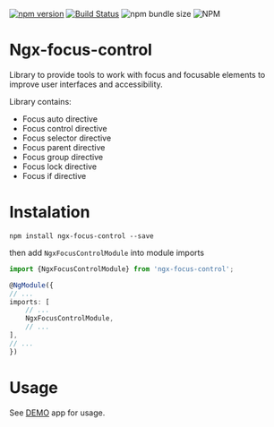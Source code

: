 [![npm version](https://badge.fury.io/js/ngx-focus-control.svg)](https://badge.fury.io/js/ngx-focus-control)
[![Build Status](https://app.travis-ci.com/Raiper34/ngx-focus-control.svg?branch=main)](https://app.travis-ci.com/Raiper34/ngx-focus-control)
![npm bundle size](https://img.shields.io/bundlephobia/min/ngx-focus-control)
![NPM](https://img.shields.io/npm/l/ngx-focus-control)

# Ngx-focus-control
Library to provide tools to work with focus and focusable elements to improve user interfaces and accessibility.

Library contains:
- Focus auto directive
- Focus control directive
- Focus selector directive
- Focus parent directive
- Focus group directive
- Focus lock directive
- Focus if directive

# Instalation

`npm install ngx-focus-control --save`

then add `NgxFocusControlModule` into module imports
```typescript
import {NgxFocusControlModule} from 'ngx-focus-control';

@NgModule({
// ...
imports: [
    // ...
    NgxFocusControlModule,
    // ...
],
// ...
})
```

# Usage
See [DEMO](https://ngx-focus-control.netlify.app/) app for usage.
